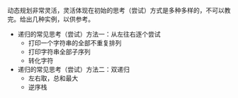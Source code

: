动态规划非常灵活，灵活体现在初始的思考（尝试）方式是多种多样的，不可以教完。给出几种实例，以供参考。
- 递归的常见思考（尝试）方法一：从左往右逐个尝试
    - 打印一个字符串的全部不重复排列
    - 打印字符串全部子序列
    - 转化字符
- 递归的常见思考（尝试）方法二：双递归
    - 左右取，总和最大
    - 逆序栈